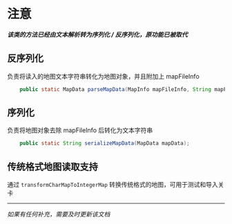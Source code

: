 # 注意

***该类的方法已经由文本解析转为序列化 / 反序列化，原功能已被取代***

## 反序列化

负责将读入的地图文本字符串转化为地图对象，并且附加上 mapFileInfo

```java
    public static MapData parseMapData(MapInfo mapFileInfo, String mapFileString); 
```

## 序列化

负责将地图对象去除 mapFileInfo 后转化为文本字符串


```java
    public static String serializeMapData(MapData mapData);
```

## 传统格式地图读取支持

通过 `transformCharMapToIntegerMap` 转换传统格式的地图，可用于测试和导入关卡

---

*如果有任何补充，需要及时更新该文档*

